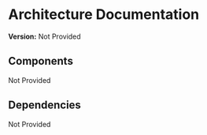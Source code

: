 # Architecture Documentation

**Version:** Not Provided


## Components

Not Provided


## Dependencies

Not Provided
